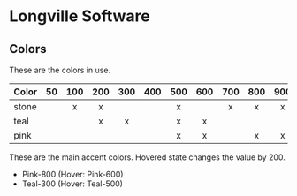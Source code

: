 # Longville Software

## Colors

These are the colors in use.

| Color | 50  | 100 | 200 | 300 | 400 | 500 | 600 | 700 | 800 | 900 | 950 |
| ----- | :-: | :-: | :-: | :-: | :-: | :-: | :-: | :-: | :-: | :-: | :-: |
| stone |     |  x  |  x  |     |     |  x  |     |  x  |  x  |  x  |  x  |
| teal  |     |     |  x  |  x  |     |  x  |  x  |     |     |     |     |
| pink  |     |     |     |     |     |  x  |  x  |     |  x  |  x  |     |

These are the main accent colors. Hovered state changes the value by 200.

- Pink-800 (Hover: Pink-600)
- Teal-300 (Hover: Teal-500)
